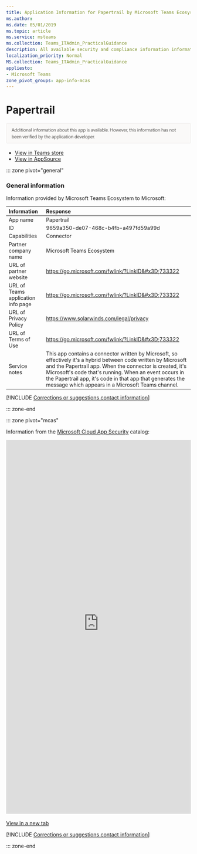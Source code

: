 ```yaml
---
title: Application Information for Papertrail by Microsoft Teams Ecosystem
ms.author: 
ms.date: 05/01/2019
ms.topic: article
ms.service: msteams
ms.collection: Teams_ITAdmin_PracticalGuidance
description: All available security and compliance information information for Papertrail, its data handling policies, its Microsoft Cloud App Security app catalog information, and security/compliance information in the CSA STAR registry.
localization_priority: Normal
MS.collection: Teams_ITAdmin_PracticalGuidance
appliesto:
- Microsoft Teams
zone_pivot_groups: app-info-mcas
---
```

# Papertrail

<p></p><img alt="Non-attested image" src="./images/unattested.png" width="650"/>

* <a href="https://teams.microsoft.com/l/app/9659a350-de07-468c-b4fb-a497fd59a99d" target="_blank">View in Teams store</a>
* <a href="https://appsource.microsoft.com/en-us/product/office/WA104381586" target="_blank">View in AppSource</a>

::: zone pivot="general"

### General information

Information provided by Microsoft Teams Ecosystem to Microsoft:

| **Information** | **Response** |
|:----------------|:-------------|
| App name | Papertrail |
| ID | 9659a350-de07-468c-b4fb-a497fd59a99d |
| Capabilities | Connector |
| Partner company name | Microsoft Teams Ecosystem |
| URL of partner website | <https://go.microsoft.com/fwlink/?LinkID&#x3D;733322> |
| URL of Teams application info page | <https://go.microsoft.com/fwlink/?LinkID&#x3D;733322> |
| URL of Privacy Policy | <https://www.solarwinds.com/legal/privacy> |
| URL of Terms of Use | <https://go.microsoft.com/fwlink/?LinkID&#x3D;733322> |
| Service notes | This app contains a connector written by Microsoft, so effectively it&#x27;s a hybrid between code written by Microsoft and the Papertrail app. When the connector is created, it&#x27;s Microsoft&#x27;s code that&#x27;s running. When an event occurs in the Papertrail app, it&#x27;s code in that app that generates the message which appears in a Microsoft Teams channel. |

 [!INCLUDE [Corrections or suggestions contact information](./includes/corrections-or-suggestions.md)]

::: zone-end


::: zone pivot="mcas"

Information from the [Microsoft Cloud App Security](https://www.microsoft.com/en-us/enterprise-mobility-security/cloud-app-security) catalog:

<iframe height='1020' title='Microsoft Cloud App Security Information' src='https://3ca685143b5b46b4b0e5266dadf2e97c.codepen.website/#/dashboard/20269' frameborder='no'  style='width: 100%;'></iframe>

<a href="https://3ca685143b5b46b4b0e5266dadf2e97c.codepen.website/#/dashboard/20269" target="_blank">View in a new tab</a>

[!INCLUDE [Corrections or suggestions contact information](./includes/corrections-or-suggestions.md)]

::: zone-end

